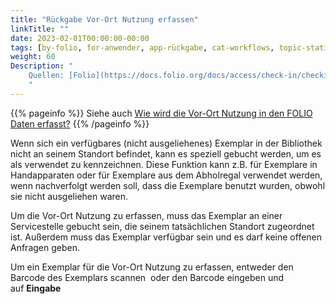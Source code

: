 ```yaml
---
title: "Rückgabe Vor-Ort Nutzung erfassen"
linkTitle: ""
date: 2023-02-01T00:00:00-00:00
tags: [by-folio, for-anwender, app-rückgabe, cat-workflows, topic-statistik]
weight: 60
Description: "
    Quellen: [Folio](https://docs.folio.org/docs/access/check-in/checkin/#recording-in-house-use-of-an-item) & [GBV](https://info.gbv.de/pages/viewpage.action?pageId=843317317)
    "
---
```


{{% pageinfo %}}
Siehe auch [Wie wird die Vor-Ort Nutzung in den FOLIO Daten erfasst?](https://info.gbv.de/display/FOLIOGBVEXTERN/Ausleihen#Ausleihen-WiewirddieVor-OrtNutzungindenFOLIODatenerfasst)
{{% /pageinfo %}}

Wenn sich ein verfügbares (nicht ausgeliehenes) Exemplar in der Bibliothek nicht an seinem Standort befindet, kann es speziell gebucht werden, um es als verwendet zu kennzeichnen. Diese Funktion kann z.B. für Exemplare in Handapparaten oder für Exemplare aus dem Abholregal verwendet werden, wenn nachverfolgt werden soll, dass die Exemplare benutzt wurden, obwohl sie nicht ausgeliehen waren.

Um die Vor-Ort Nutzung zu erfassen, muss das Exemplar an einer Servicestelle gebucht sein, die seinem tatsächlichen Standort zugeordnet ist. Außerdem muss das Exemplar verfügbar sein und es darf keine offenen Anfragen geben.

Um ein Exemplar für die Vor-Ort Nutzung zu erfassen, entweder den Barcode des Exemplars scannen  oder den Barcode eingeben und auf **Eingabe**
